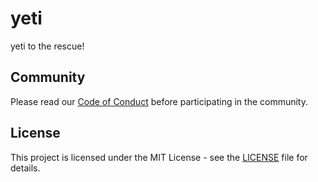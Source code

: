 # yeti

yeti to the rescue!

## Community

Please read our [Code of Conduct](CODE_OF_CONDUCT.md) before participating in the community.

## License

This project is licensed under the MIT License - see the [LICENSE](LICENSE) file for details.
